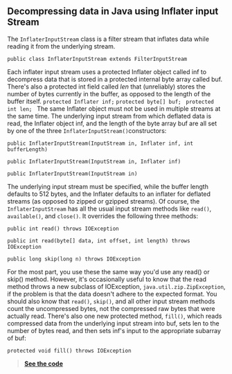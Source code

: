 ## Decompressing data in Java using Inflater input Stream

The `InflaterInputStream` class is a filter stream that inflates data while reading it from the underlying stream. 

``public class InflaterInputStream extends FilterInputStream ``

Each inflater input stream uses a protected Inflater object called inf to decompress data that is stored in a protected internal byte array called buf. There's also a protected int field called *len* that (unreliably) stores the number of bytes currently in the buffer, as opposed to the length of the buffer itself. 
``protected Inflater inf;`` 
``protected byte[] buf; ``
``protected int len; ``
The same Inflater object must not be used in multiple streams at the same time. 
The underlying input stream from which deflated data is read, the Inflater object inf, and the length of the byte array buf are all set by one of the three `InflaterInputStream()`constructors: 

``public InflaterInputStream(InputStream in, Inflater inf, int bufferLength) ``

``public InflaterInputStream(InputStream in, Inflater inf)`` 

``public InflaterInputStream(InputStream in) ``

The underlying input stream must be specified, while the buffer length defaults to 512 bytes, 
and the Inflater defaults to an inflater for deflated streams (as opposed to zipped or gzipped 
streams). Of course, the `InflaterInputStream` has all the usual input stream methods like 
`read()`, `available()`, and `close()`. It overrides the following three methods: 

`public int read() throws IOException` 

`public int read(byte[] data, int offset, int length) throws IOException `

`public long skip(long n) throws IOException `

For the most part, you use these the same way you'd use any read() or skip() method. However, it's occasionally useful to know that the read method throws a new subclass of IOException, `java.util.zip.ZipException`, if the problem is that the data doesn't adhere to the expected format. You should also know that `read()`, `skip()`, and all other input stream methods count the uncompressed bytes, not the compressed raw bytes that were actually read. 
There's also one new protected method, `fill()`, which reads compressed data from the 
underlying input stream into buf, sets len to the number of bytes read, and then sets inf's input to the appropriate subarray of buf: 

`protected void fill() throws IOException `


> [ **See the code** ]( https://blog.mouadoumous.online/exemple-code-for-inflater-input-stream )